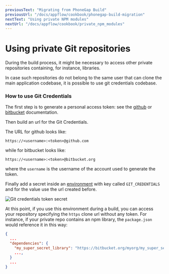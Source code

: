 ```yaml
---
previousText: "Migrating from PhoneGap Build"
previousUrl: "/docs/appflow/cookbook/phonegap-build-migration"
nextText: "Using private NPM modules"
nextUrl: "/docs/appflow/cookbook/private_npm_modules"
---
```


# Using private Git repositories

During the build process, it might be necessary to access other private repositories containing, for instance, libraries.

In case such repositories do not belong to the same user that can clone the main application codebase, it is
possible to use git credentials codebase.

### How to use Git Credentials

The first step is to generate a personal access token: see the
[github](https://help.github.com/articles/creating-a-personal-access-token-for-the-command-line/)
or [bitbucket](https://confluence.atlassian.com/bitbucket/app-passwords-828781300.html) documentation.

Then build an url for the Git Credentials.

The URL for github looks like:

```
https://<username>:<token>@github.com
```

while for bitbucket looks like:

```
https://<username>:<token>@bitbucket.org
```

where the `username` is the username of the account used to generate the token.

Finally add a secret inside an [environment](/docs/appflow/environments/#custom-environments)
with key called `GIT_CREDENTIALS` and for the value use the url created before.

![Git credentials token secret](/docs/assets/img/appflow/cookbook/git-credentials-token-secret.png)

At this point, if you use this environment during a build, you can access your repository specifying the `https`
clone url without any token.
For instance, if your private repo contains an npm library, the `package.json` would reference it in this way:

```json
{
  ...
  "dependencies": {
    "my_super_secret_library": "https://bitbucket.org/myorg/my_super_secret_library.git",
    ...,
  }
  ...
}
```
